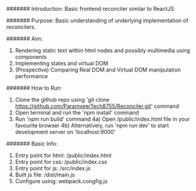 #######
Introduction:
Basic frontend reconciler similar to ReactJS

#######
Purpose:
Basic understanding of underlying implementation of reconcilers.

#######
Aim:
1) Rendering static text within html nodes and possibly multimedia using components
2) Implementing states and virtual DOM
3) (Prospective) Comparing Real DOM and Virtual DOM manipulation performance

#######
How to Run:
1) Clone the github repo using 'git clone https://github.com/ParamveerTech8755/Reconciler.git' command
2) Open terminal and run the 'npm install' command
3) Run 'npm run build' command
4a) Open /public/index.html file in your favourite browser
4b) Alternatively, run 'npm run dev' to start development server on 'localhost:9000'

#######
Basic Info:
1) Entry point for html: /public/index.html
2) Entry point for css: /public/index.css
3) Entry point for js: /src/index.js
4) Built js file: /dist/main.js
5) Configure using: webpack.congfig.js